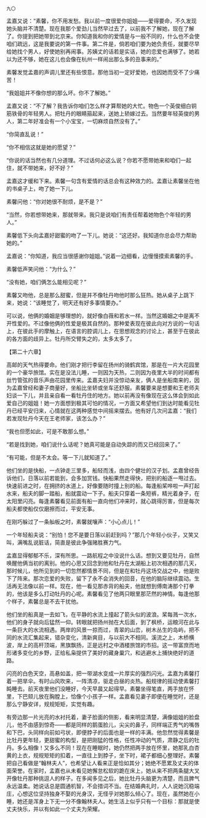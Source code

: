     九〇 

   孟嘉又说：“素馨，你不用发愁。我以前一度很爱你姐姐——爱得要命，不久发现她头脑并不清楚。现在我那个爱劲儿当然早过去了，以前我不了解她，现在了解了。你提到把她带到北京来。你知道我和你的爱情是与一般不同的，什么也不会使咱们疏远，这是我要说的第一件事。第二件是，倘若咱们要为她负责任，就要尽早给她找个男人，好使她别再闹事。苏姨丈的话若是实话，她的恋爱也满够了。她若以为还不够，她在这儿也会像在杭州一样闹出那么多的丑事来的。”

   素馨发觉孟嘉的声调儿里还有些恨意。那他当初一定好爱她，也因她而受不了少痛苦！

   “我姐姐并不像你想的那么坏。你不了解她。”

   孟嘉又说：“不了解？我告诉你咱们怎么样才算帮她的大忙。物色一个英俊细白铜筋铁骨的年轻男人。把牡丹的眼睛箍起来，送她上轿嫁过去。当然要年轻英俊的男人，第二年好准会有一个小宝宝，一切麻烦自然没有了。”

   “你简直乱说！”

   “你不相信这就是她的愿望？”

   “你说的话当然也有几分道理。不过话何必这么说？你若不愿带她来和咱们一起住，就不带她来，好不好？”

   孟嘉这才缓和下来。素馨一句含有爱情的话总会有这种效力的。孟嘉让素馨坐在他的书桌子上，吻了她一下儿。

   素馨问他：“你对她很不耐烦，是不是？”

   “当然，你若想带她来，那就带来。我只是说咱们有责任帮着她物色个年轻的男人。”

   素馨低下头向孟嘉好甜蜜的吻了一下儿。她说：“这还好。我知道你总会尽力帮助她的。”

   孟嘉说：“你知道，我应当很感谢你姐姐。”说着一边细看，边慢慢摸索素馨的手。

   素馨低声笑问他：“为什么？”

   “没有她，咱们俩怎么能相见呢？”

   素馨又吻他，总是那么甜蜜，但是并不像牡丹吻他时那么狂热。她从桌子上跳下来，她说：“该睡觉了，明天还有好多事情要办。”

   可以说，他俩的婚姻是够理想的，就好像白薇和若水一样。当然这婚姻之中是离不开性爱的。不过像他俩的性爱是极其自然的。那种爱表现在彼此向对方说的一句话上，在彼此手的摩触上，在语言的腔调儿上，在思想观念的讨论上，甚至于在彼此的各方面的歧异上。牡丹所交臂失之的，太多太多了。

   【第二十六章】

   高邮的天气热得要命。他们刚才把行李留在扬州的骑鹤宾馆，那是在一片大花园里的一个豪华旅馆。实在是没法儿睡，一则因为天热，二则因为夜里大半的时间都有丝竹管弦的音乐声由花园里传来。孟嘉夫妇并没惊动亲友，俩人是坐船南来的，因为孟嘉曾经和妻子商量好，坐船比坐轿或坐车还舒服。素馨要来是想要和王老师夫妇谈一下儿，并且亲自看一看牡丹住的地方。她以前再没有像现在这么体会到如此爱自己的姐姐！她一方面想到极其可怕的情况，一方面又希望他们到达时能看见牡丹已经平安归来，心情就在这两种感觉中间摇来摆去。他有好几次问孟嘉：“我们若发现牡丹今天在王老师家，该怎么办？”

   “我也但愿如此，可是不敢那么想。”

   “若是找到她，咱们说什么话呢？她真可能是自动失踪的而又已经回来了。”

   “有可能，但是不太会。等一下儿就知道了。”

   他们坐的是快船，一点钟走三里多，船轻而浅，由四个健壮的汉子划。孟嘉曾经告诉他们，日落以前若能到，会多加赏钱。快船果然走得快，把别的船逐一甩过去。快速前进之时，在拥挤的水道上，好像要随时撞上别的船。每逢船桨哗啦一声打起水来，船夫的脚一踏船，船就震动一下子。船夫只穿着一条短裤，精光着身子，在太阳里闪亮。每逢素馨看见前面有船一直向他们冲来时，就心跳得厉害，但是每次船夫都使船仅仅磨擦而过，平安无事。

   在刚巧躲过了一条舢板之时，素馨就嚷声：“小心点儿！”

   一个年轻船夫说：“别怕！您不是要日落以前赶到吗？”那几个年轻小伙子，又笑又叫，满嘴乱说脏话，简直是彼此争强赌胜赛力气。

   孟嘉显得郁郁不乐，深有所思。一路航程之中没说什么话。想到又要见牡丹，自然唤醒他俩当初的离别。他的心思又回念到他和牡丹在太湖船上初次相遇的那几天，那时候儿，他所见到的一切忽然都情景不同，但是在和牡丹这场交战之中，他是败下了阵来。那次恋爱的失败，留下了永不会消失的回音，在他的脑际继续震动。生活再无法像以前一样。现在，他一看见那赤背的船夫，他就想到傅南涛那个打拳的，他该是多么打动牡丹的心呢。素馨看见了他两只眼里那茫然的神情。每逢他那个样子，素馨总是不去干扰他。

   他们坐的船真是一去如飞，在平静的水流上撞起了箭头似的波浪。桨每溅一次水，他们的身子就向后猛然一仰。转眼就把扬州抛在大后面，到了枫桥，运粮河在此与一条巨大的水流相遇。两岸的风景一掠而过，青翠的山峦，树木丛生的岛屿，把不同的水流汇集起来，错杂变化，清新爽目，与以前大不相同。溪流之上，木桥横波，岸上的高杆顶端，黑旗飘扬，正是远村之中酒楼旅馆的市招。这一带富庶而地形诸多变化的乡野，正给私枭提供了美好的藏身巢穴，和逃避水上捕快绝好的道路。

   闪亮的白色天空，高悬如盖，把一带湖水变成一片厚实的强烈闪光。孟嘉为素馨打着一把旱伞。有时山风吹来，一阵清凉，驱走白昼的炎热。船规律的摇动使素馨打盹睡去。前天夜里他们没睡好，今天早晨又起得早。素馨坐得笔直，两手放在怀里，下巴颏儿放在胸膛上，恰像个小孩子一样。孟嘉看见妻子即便在睡觉时，还是那么宁静安详，规规矩矩，实觉有趣。

   有旁边那一片光亮的水衬托着，妻子脸面的侧影，看来明显清楚，满像姐姐的脸盘儿，他不由感到惊奇——都是同样的鹅蛋脸儿，尖尖的鼻子，同样端正秀气的嘴唇和下巴，头同样向前如弓状，即便脖子的后面也是一样的丰满。他忽然觉得素馨是比牡丹更年轻，更甜蜜的构型，是把刚猛的性格，任性冲动的气质，肃静之后的牡丹。多么相像！又多么不同！现在在睡眠时，她仍然把两手放在怀里，她那乳白杏黄的上衣，规规矩矩的扣着，一直往上到脖子，坐下时，裙子都细心整理好。素馨把自己看做是“翰林夫人”，也希望让人看来正是恰如其分；她绝不愿累及丈夫的体面荣誉。在家时，孟嘉也从未看见她懈怠松软的跪在床上，她从来不把两条腿大叉开像牡丹那种挑逗人的样子。在多闻多见之后，她比牡丹头脑更为清楚，而且脾气永远温柔。她说话总是圆通机智，不会措词不当。在结婚典礼时，人人说她沉稳端庄，心想这位坚持独身不娶的光身汉，无怪乎对她那么倾心了。现在，虽然她在小睡，她还是浑身上下无一分不像翰林夫人。她生活上似乎只有一个目标：那就是使丈夫快乐，并以有如此一个丈夫为荣耀。

